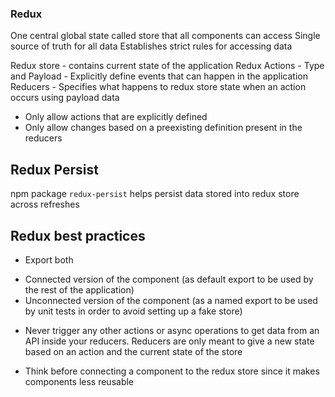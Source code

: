 ### Redux

One central global state called store that all components can access
Single source of truth for all data
Establishes strict rules for accessing data

Redux store - contains current state of the application
Redux Actions - Type and Payload - Explicitly define events that can happen in the application
Reducers - Specifies what happens to redux store state when an action occurs using payload data

-   Only allow actions that are explicitly defined
-   Only allow changes based on a preexisting definition present in the reducers

## Redux Persist

npm package `redux-persist` helps persist data stored into redux store across refreshes

## Redux best practices

-   Export both

*   Connected version of the component (as default export to be used by the rest of the application)
*   Unconnected version of the component (as a named export to be used by unit tests in order to avoid setting up a fake store)

-   Never trigger any other actions or async operations to get data from an API inside your reducers. Reducers are only meant to give a new state based on an action and the current state of the store

-   Think before connecting a component to the redux store since it makes components less reusable
